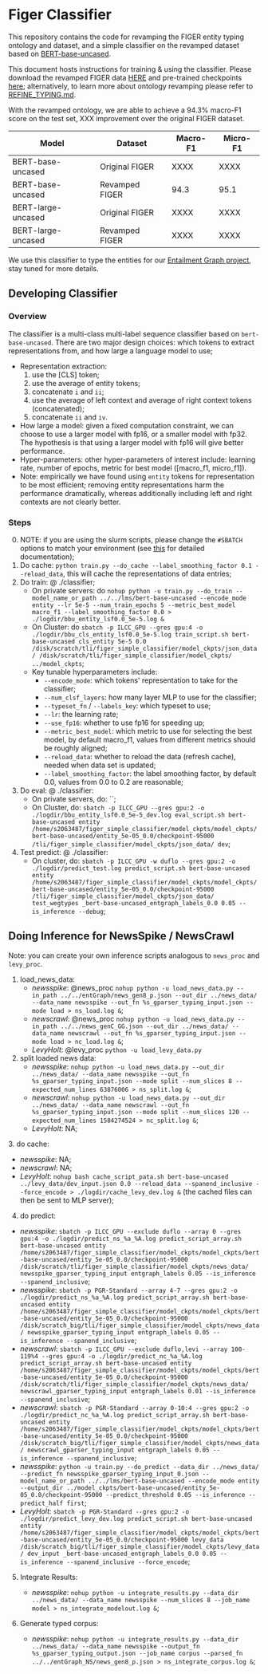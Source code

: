# Figer Classifier
This repository contains the code for revamping the FIGER entity typing ontology and dataset, and a simple classifier on the revamped dataset based on [BERT-base-uncased](https://huggingface.co/bert-base-uncased).

This document hosts instructions for training & using the classifier.
Please download the revamped FIGER data [HERE](https://drive.google.com/file/d/1HdT_qOA3d0pmrBdqGHj-6kfWVdZxaKQu/view?usp=sharing) and pre-trained checkpoints [here](https://uoe-my.sharepoint.com/:u:/g/personal/s2063487_ed_ac_uk/EeP84c5JZpFKo8c6SrpwcgcBIG2axM7m8bpKJxE0ywsmSQ?e=hwhl2v); alternatively, to learn more about ontology revamping please refer to [REFINE_TYPING.md](REFINE_TYPING.md).


With the revamped ontology, we are able to achieve a 94.3% macro-F1 score on the test set, XXX improvement over the original FIGER dataset.

| Model               | Dataset        | Macro-F1 | Micro-F1 |
|---------------------|----------------|----------|----------|
| BERT-base-uncased   | Original FIGER | XXXX     | XXXX     |
| BERT-base-uncased   | Revamped FIGER | 94.3     | 95.1     |
 | BERT-large-uncased  | Original FIGER | XXXX     | XXXX     |
 | BERT-large-uncased  | Revamped FIGER | XXXX     | XXXX     |


We use this classifier to type the entities for our [Entailment Graph project](), stay tuned for more details.

## Developing Classifier
### Overview
The classifier is a multi-class multi-label sequence classifier based on `bert-base-uncased`.
There are two major design choices: which tokens to extract representations from, and how large a language model to use;
- Representation extraction:
  1. use the \[CLS\] token;
  2. use the average of entity tokens;
  3. concatenate `i` and `ii`;
  4. use the average of left context and average of right context tokens (concatenated);
  5. concatenate `ii` and `iv`.
- How large a model: given a fixed computation constraint, we can choose to use a larger model with fp16,
or a smaller model with fp32. The hypothesis is that using a larger model with fp16 will give better performance.
- Hyper-parameters: other hyper-parameters of interest include: learning rate, number of epochs, 
metric for best model (\[macro_f1, micro_f1\]).
- Note: empirically we have found using `entity` tokens for representation to be most efficient; removing entity representations harm the performance dramatically, whereas additionally including left and right contexts are not clearly better.

### Steps

0. NOTE: if you are using the slurm scripts, please change the `#SBATCH` options to match your environment (see [this](https://slurm.schedmd.com/sbatch.html) for detailed documentation);
1. Do cache: `python train.py --do_cache --label_smoothing_factor 0.1 --reload_data`, this will cache the representations of data entries;
2. Do train: @ ./classifier;
    - On private servers: do `nohup python -u train.py --do_train --model_name_or_path ../../lms/bert-base-uncased --encode_mode entity --lr 5e-5 --num_train_epochs 5 --metric_best_model macro_f1 --label_smoothing_factor 0.0 > ./logdir/bbu_entity_lsf0.0_5e-5.log &`
    - On Cluster: do `sbatch -p ILCC_GPU --gres gpu:4 -o ./logdir/bbu_cls_entity_lsf0.0_5e-5.log train_script.sh bert-base-uncased cls_entity 5e-5 0.0 /disk/scratch/tli/figer_simple_classifier/model_ckpts/json_data/ /disk/scratch/tli/figer_simple_classifier/model_ckpts/ ../model_ckpts`;
    - Key tunable hyperparameters include:
      - `--encode_mode`: which tokens' representation to take for the classifier;
      - `--num_clsf_layers`: how many layer MLP to use for the classifier;
      - `--typeset_fn` / `--labels_key`: which typeset to use;
      - `--lr`: the learning rate;
      - `--use_fp16`: whether to use fp16 for speeding up;
      - `--metric_best_model`: which metric to use for selecting the best model, by default macro_f1, values from different metrics should be roughly aligned;
      - `--reload_data`: whether to reload the data (refresh cache), needed when data set is updated;
      - `--label_smoothing_factor`: the label smoothing factor, by default 0.0, values from 0.0 to 0.2 are reasonable;
3. Do eval: @ ./classifier:
   - On private servers, do: ``;
   - On Cluster, do: `sbatch -p ILCC_GPU --gres gpu:2 -o ./logdir/bbu_entity_lsf0.0_5e-5_dev.log eval_script.sh bert-base-uncased entity /home/s2063487/figer_simple_classifier/model_ckpts/model_ckpts/bert-base-uncased/entity_5e-05_0.0/checkpoint-95000 /tli/figer_simple_classifier/model_ckpts/json_data/ dev`;
4. Test predict: @ ./classifier:
   - On cluster, do: `sbatch -p ILCC_GPU -w duflo --gres gpu:2 -o ./logdir/predict_test.log predict_script.sh bert-base-uncased entity /home/s2063487/figer_simple_classifier/model_ckpts/model_ckpts/bert-base-uncased/entity_5e-05_0.0/checkpoint-95000 /tli/figer_simple_classifier/model_ckpts/json_data/ test_wegtypes _bert-base-uncased_entgraph_labels_0.0 0.05 --is_inference --debug`;

## Doing Inference for NewsSpike / NewsCrawl
Note: you can create your own inference scripts analogous to `news_proc` and `levy_proc`.

1. load_news_data:
    - *newsspike*: @news_proc `nohup python -u load_news_data.py --in_path ../../entGraph/news_gen8_p.json --out_dir ../news_data/ --data_name newsspike --out_fn %s_gparser_typing_input.json --mode load > ns_load.log &`;
    - *newscrawl*: @news_proc `nohup python -u load_news_data.py --in_path ../../news_genC_GG.json --out_dir ../news_data/ --data_name newscrawl --out_fn %s_gparser_typing_input.json --mode load > nc_load.log &`;
    - *LevyHolt*: @levy_proc `python -u load_levy_data.py`
2. split loaded news data:
   - *newsspike*: `nohup python -u load_news_data.py --out_dir ../news_data/ --data_name newsspike --out_fn %s_gparser_typing_input.json --mode split --num_slices 8 --expected_num_lines 63876006 > ns_split.log &`;
   - *newscrawl*: `nohup python -u load_news_data.py --out_dir ../news_data/ --data_name newscrawl --out_fn %s_gparser_typing_input.json --mode split --num_slices 120 --expected_num_lines 1584274524 > nc_split.log &`;
   - *LevyHolt*: NA;

[//]: # (3. do cache:)

[//]: # (   - *newsspike*: `sbatch -p ILCC_CPU -o ./logdir/cache_ns_%a_%A.log --array 3-4%4 cache_script.sh bert-base-uncased ../news_data/newsspike_gparser_typing_input 0.0 --reload_data`;)

[//]: # (   - *newscrawl*: `sbatch -p ILCC_CPU -o ./logdir/cache_nc_%a_%A.log --array 0-5%3 cache_script.sh bert-base-uncased ../news_data/newscrawl_gparser_typing_input 0.0 --reload_data`;)

[//]: # (   - *newsspike*: `nohup bash cache_script_pata.sh bert-base-uncased ../news_data/newsspike_gparser_typing_input_4.json 0.0 --reload_data > ./logdir/cache_ns_4.log &`;)
3. do cache: 
   - *newsspike*: NA;
   - *newscrawl*: NA;
   - *LevyHolt*: `nohup bash cache_script_pata.sh bert-base-uncased ../levy_data/dev_input.json 0.0 --reload_data --spanend_inclusive --force_encode > ./logdir/cache_levy_dev.log &` (the cached files can then be sent to MLP server);
4. do predict:

[//]: # (   - *newsspike*: `sbatch -p ILCC_GPU -w nuesslein --gres gpu:4 -o ./logdir/predict_ns_7.log predict_script.sh bert-base-uncased entity /home/s2063487/figer_simple_classifier/model_ckpts/model_ckpts/bert-base-uncased/entity_5e-05_0.0/checkpoint-95000 /disk/scratch/tli/figer_simple_classifier/model_ckpts/news_data/ newsspike_gparser_typing_input_7 _bert-base-uncased_entgraph_labels_0.0 0.05 --is_inference`;)
   - *newsspike*: `sbatch -p ILCC_GPU --exclude duflo --array 0 --gres gpu:4 -o ./logdir/predict_ns_%a_%A.log predict_script_array.sh bert-base-uncased entity /home/s2063487/figer_simple_classifier/model_ckpts/model_ckpts/bert-base-uncased/entity_5e-05_0.0/checkpoint-95000 /disk/scratch/tli/figer_simple_classifier/model_ckpts/news_data/ newsspike_gparser_typing_input entgraph_labels 0.05 --is_inference --spanend_inclusive`;
   - *newsspike*: `sbatch -p PGR-Standard --array 4-7 --gres gpu:2 -o ./logdir/predict_ns_%a_%A.log predict_script_array.sh bert-base-uncased entity /home/s2063487/figer_simple_classifier/model_ckpts/model_ckpts/bert-base-uncased/entity_5e-05_0.0/checkpoint-95000 /disk/scratch_big/tli/figer_simple_classifier/model_ckpts/news_data/ newsspike_gparser_typing_input entgraph_labels 0.05 --is_inference --spanend_inclusive`;
   - *newscrawl*: `sbatch -p ILCC_GPU --exclude duflo,levi --array 100-119%4 --gres gpu:4 -o ./logdir/predict_nc_%a_%A.log predict_script_array.sh bert-base-uncased entity /home/s2063487/figer_simple_classifier/model_ckpts/model_ckpts/bert-base-uncased/entity_5e-05_0.0/checkpoint-95000 /disk/scratch/tli/figer_simple_classifier/model_ckpts/news_data/ newscrawl_gparser_typing_input entgraph_labels 0.01 --is_inference --spanend_inclusive`;
   - *newscrawl*: `sbatch -p PGR-Standard --array 0-10:4 --gres gpu:2 -o ./logdir/predict_nc_%a_%A.log predict_script_array.sh bert-base-uncased entity /home/s2063487/figer_simple_classifier/model_ckpts/model_ckpts/bert-base-uncased/entity_5e-05_0.0/checkpoint-95000 /disk/scratch_big/tli/figer_simple_classifier/model_ckpts/news_data/ newscrawl_gparser_typing_input entgraph_labels 0.05 --is_inference --spanend_inclusive`;
   - *newsspike*: `python -u train.py --do_predict --data_dir ../news_data/ --predict_fn newsspike_gparser_typing_input_0.json --model_name_or_path ../../lms/bert-base-uncased --encode_mode entity --output_dir ../model_ckpts/bert-base-uncased/entity_5e-05_0.0/checkpoint-95000 --predict_threshold 0.05 --is_inference --predict_half first`;
   - *LevyHolt*: `sbatch -p PGR-Standard --gres gpu:2 -o ./logdir/predict_levy_dev.log predict_script.sh bert-base-uncased entity /home/s2063487/figer_simple_classifier/model_ckpts/model_ckpts/bert-base-uncased/entity_5e-05_0.0/checkpoint-95000 levy_data /disk/scratch_big/tli/figer_simple_classifier/model_ckpts/levy_data/ dev_input _bert-base-uncased_entgraph_labels_0.0 0.05 --is_inference --spanend_inclusive --force_encode`;

5. Integrate Results:
   - *newsspike*: `nohup python -u integrate_results.py --data_dir ../news_data/ --data_name newsspike --num_slices 8 --job_name model > ns_integrate_modelout.log &`;

6. Generate typed corpus:
   - *newsspike*: `nohup python -u integrate_results.py --data_dir ../news_data/ --data_name newsspike --output_fn %s_gparser_typing_output.json --job_name corpus --parsed_fn ../../entGraph_NS/news_gen8_p.json > ns_integrate_corpus.log &`;